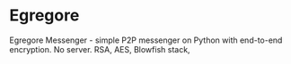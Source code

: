 # Egregore
Egregore Messenger - simple P2P messenger on Python with end-to-end encryption. No server. RSA, AES, Blowfish stack,

